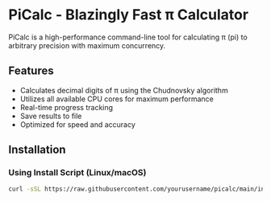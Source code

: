 # PiCalc - Blazingly Fast π Calculator

PiCalc is a high-performance command-line tool for calculating π (pi) to arbitrary precision with maximum concurrency.

## Features

- Calculates decimal digits of π using the Chudnovsky algorithm
- Utilizes all available CPU cores for maximum performance
- Real-time progress tracking
- Save results to file
- Optimized for speed and accuracy

## Installation

### Using Install Script (Linux/macOS)

```bash
curl -sSL https://raw.githubusercontent.com/yourusername/picalc/main/install.sh | bash

